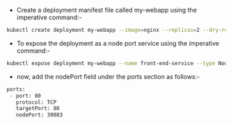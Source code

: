 - Create a deployment manifest file called my-webapp using the imperative command:-

```bash
kubectl create deployment my-webapp --image=nginx --replicas=2 --dry-run=client -oyaml > my-webapp.yaml
```

- To expose the deployment as a node port service using the imperative command:-

```bash
kubectl expose deployment my-webapp --name front-end-service --type NodePort --port 80 --dry-run=client -oyaml > front-end-service.yaml
```

- now, add the nodePort field under the ports section as follows:-
```bash
ports:
 - port: 80
   protocol: TCP
   targetPort: 80
   nodePort: 30083
```